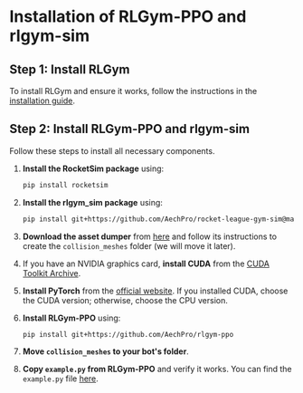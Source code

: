 # Installation of RLGym-PPO and rlgym-sim

## Step 1: Install RLGym

To install RLGym and ensure it works, follow the instructions in the [installation guide](https://github.com/bot-wheels/bot-wheels-core?tab=readme-ov-file#installation).

## Step 2: Install RLGym-PPO and rlgym-sim

Follow these steps to install all necessary components.

1. **Install the RocketSim package** using:

    ```sh
    pip install rocketsim
    ```

2. **Install the rlgym_sim package** using:

    ```sh
    pip install git+https://github.com/AechPro/rocket-league-gym-sim@main
    ```

3. **Download the asset dumper** from [here](https://github.com/ZealanL/RLArenaCollisionDumper/releases/tag/v1.0.0) and follow its instructions to create the `collision_meshes` folder (we will move it later).
4. If you have an NVIDIA graphics card, **install CUDA** from the [CUDA Toolkit Archive](https://developer.nvidia.com/cuda-toolkit-archive).
5. **Install PyTorch** from the [official website](https://pytorch.org/get-started/locally/). If you installed CUDA, choose the CUDA version; otherwise, choose the CPU version.
6. **Install RLGym-PPO** using:

    ```sh
    pip install git+https://github.com/AechPro/rlgym-ppo
    ```

7. **Move `collision_meshes` to your bot's folder**.
8. **Copy `example.py` from RLGym-PPO** and verify it works. You can find the `example.py` file [here](https://github.com/AechPro/rlgym-ppo/blob/main/example.py).
